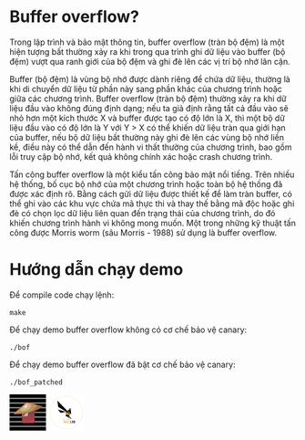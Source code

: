# Buffer overflow?

Trong lập trình và bảo mật thông tin, buffer overflow (tràn bộ đệm) là một hiện tượng bất thường xảy ra khi trong qua trình ghi dữ liệu vào buffer (bộ đệm) vượt qua ranh giới của bộ đệm và ghi đè lên các vị trí bộ nhớ lân cận.

Buffer (bộ đệm) là vùng bộ nhớ được dành riêng để chứa dữ liệu, thường là khi di chuyển dữ liệu từ phần này sang phần khác của chương trình hoặc giữa các chương trình. Buffer overflow (tràn bộ đệm) thường xảy ra khi dữ liệu đầu vào không đúng định dạng; nếu ta giả định rằng tất cả đầu vào sẽ nhỏ hơn một kích thước X và buffer được tạo có độ lớn là X, thì một bộ dữ liệu đầu vào có độ lớn là Y với Y > X có thể khiến dữ liệu tràn qua giới hạn của buffer, nếu bộ dữ liệu bất thường này ghi đè lên các vùng bộ nhớ liền kề, điều này có thể dẫn đến hành vi thất thường của chương trình, bao gồm lỗi truy cập bộ nhớ, kết quả không chính xác hoặc crash chương trình.

Tấn công buffer overflow là một kiểu tấn công bảo mật nổi tiếng. Trên nhiều hệ thống, bố cục bộ nhớ của một chương trình hoặc toàn bộ hệ thống đã được xác định rõ. Bằng cách gửi dữ liệu được thiết kế để làm tràn buffer, có thể ghi vào các khu vực chứa mã thực thi và thay thế bằng mã độc hoặc ghi đè có chọn lọc dữ liệu liên quan đến trạng thái của chương trình, do đó khiến chương trình hành vi không mong muốn. Một trong những kỹ thuật tấn công được Morris worm (sâu Morris - 1988) sử dụng là buffer overflow.

# Hướng dẫn chạy demo

Để compile code chạy lệnh:
```
make
```

Để chạy demo buffer overflow không có cơ chế bảo vệ canary:
```
./bof
```

Để chạy demo buffer overflow đã bật cơ chế bảo vệ canary:
```
./bof_patched
```

<img src="https://github.com/vnPwners/collaborators-and-sponsors/raw/main/self/vnpwners.png" alt="vnPwners" width="64" height="64"/> <img src="https://github.com/vnPwners/collaborators-and-sponsors/raw/main/uit-inseclab/logo_inseclab-03.png" alt="UIT Inseclab" width="64" height="64"/>
